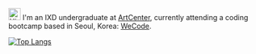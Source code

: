 <img src='https://qpluspicture.oss-cn-beijing.aliyuncs.com/6LjjQA/Hi.gif' alt='Hi' width="24"/> I'm an IXD undergraduate at [ArtCenter](https://www.artcenter.edu/), currently attending a coding bootcamp based in Seoul, Korea: [WeCode](https://github.com/wecode-bootcamp-korea).

[![Top Langs](https://github-readme-stats.vercel.app/api/top-langs/?username=anuraghazra&layout=compact)](https://github.com/ggkim0614/github-readme-stats)

<!--START_SECTION:waka-->
<!--END_SECTION:waka-->

<!--
**ggkim0614/ggkim0614** is a ✨ _special_ ✨ repository because its `README.md` (this file) appears on your GitHub profile.

Here are some ideas to get you started:

- 🔭 I’m currently working on ...
- 🌱 I’m currently learning ...
- 👯 I’m looking to collaborate on ...
- 🤔 I’m looking for help with ...
- 💬 Ask me about ...
- 📫 How to reach me: ...
- 😄 Pronouns: ...
- ⚡ Fun fact: ...
-->
